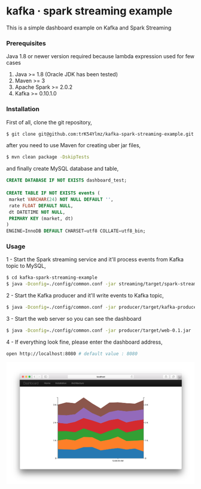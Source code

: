 # kafka &middot; spark streaming example

This is a simple dashboard example on Kafka and Spark Streaming

### Prerequisites

Java 1.8 or newer version required because lambda expression used for few cases

1. Java >= 1.8 (Oracle JDK has been tested)
2. Maven >= 3
3. Apache Spark >= 2.0.2
4. Kafka >= 0.10.1.0

### Installation

First of all, clone the git repository,

```bash
$ git clone git@github.com:trK54Ylmz/kafka-spark-streaming-example.git
```

after you need to use Maven for creating uber jar files,

```bash
$ mvn clean package -DskipTests
```

and finally create MySQL database and table,

```sql
CREATE DATABASE IF NOT EXISTS dashboard_test;

CREATE TABLE IF NOT EXISTS events (
 market VARCHAR(24) NOT NULL DEFAULT '',
 rate FLOAT DEFAULT NULL,
 dt DATETIME NOT NULL,
 PRIMARY KEY (market, dt)
)
ENGINE=InnoDB DEFAULT CHARSET=utf8 COLLATE=utf8_bin;
```

### Usage

1 - Start the Spark streaming service and it'll process events from Kafka topic to MySQL,

```bash
$ cd kafka-spark-streaming-example
$ java -Dconfig=./config/common.conf -jar streaming/target/spark-streaming-0.1.jar
```

2 - Start the Kafka producer and it'll write events to Kafka topic,

```bash
$ java -Dconfig=./config/common.conf -jar producer/target/kafka-producer-0.1.jar
```

3 - Start the web server so you can see the dashboard

```bash
$ java -Dconfig=./config/common.conf -jar producer/target/web-0.1.jar
```

4 - If everything look fine, please enter the dashboard address,

```bash
open http://localhost:8080 # default value : 8080
```

![screen](screen.png)

